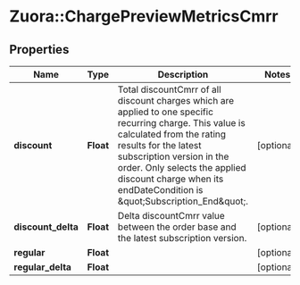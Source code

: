 # Zuora::ChargePreviewMetricsCmrr

## Properties
Name | Type | Description | Notes
------------ | ------------- | ------------- | -------------
**discount** | **Float** | Total discountCmrr of all discount charges which are applied to one specific recurring charge. This value is calculated from the rating results for the latest subscription version in the order. Only selects the applied discount charge when its endDateCondition is \&quot;Subscription_End\&quot;. | [optional] 
**discount_delta** | **Float** | Delta discountCmrr value between the order base and the latest subscription version. | [optional] 
**regular** | **Float** |  | [optional] 
**regular_delta** | **Float** |  | [optional] 


